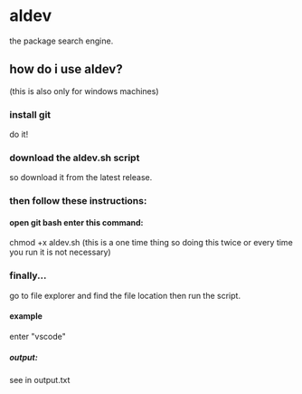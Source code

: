 # aldev
the package search engine.
## how do i use aldev?
(this is also only for windows machines)
### install git
do it!
### download the aldev.sh script
so download it from the latest release.
### then follow these instructions:
#### open git bash enter this command:
chmod +x aldev.sh (this is a one time thing so doing this twice or every time you run it is not necessary)
### finally...
go to file explorer and find the file location then run the script.
#### example
enter "vscode"
##### output:
see in output.txt

